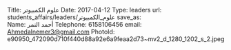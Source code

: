 Title:          علوم الكمبيوتر
Date:           2017-04-12
Type:           leaders
url:            students_affairs/leaders/علوم_الكمبيوتر
save_as:        
Name:           أحمد النمر
Telephone:      6158106456
email:          Ahmedalnemer3@gmail.com
PhotoId:        e90950_472090d710f440d88a92e6a9feaa2d73~mv2_d_1280_1202_s_2.jpeg

